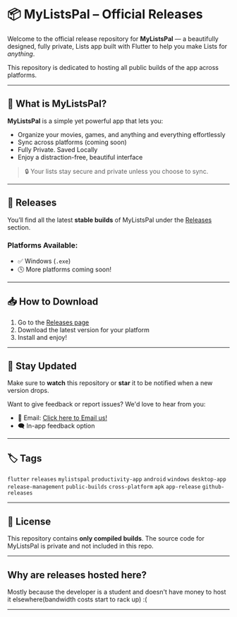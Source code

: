 # 📦 MyListsPal – Official Releases

Welcome to the official release repository for **MyListsPal** — a beautifully designed, fully private, Lists app built with Flutter to help you make Lists for _anything_.

This repository is dedicated to hosting all public builds of the app across platforms.

---

## 🚀 What is MyListsPal?

**MyListsPal** is a simple yet powerful app that lets you:

- Organize your movies, games, and anything and everything effortlessly  
- Sync across platforms (coming soon)  
- Fully Private. Saved Locally
- Enjoy a distraction-free, beautiful interface  

> 🔒 Your lists stay secure and private unless you choose to sync.

---

## 📂 Releases

You’ll find all the latest **stable builds** of MyListsPal under the [Releases](https://github.com/HrishikeshKataki/MyListsPal-Releases/releases) section.

### Platforms Available:
- ✅ Windows (`.exe`)
- 🕓 More platforms coming soon!

---

## 📥 How to Download

1. Go to the [Releases page](https://github.com/HrishikeshKataki/MyListsPal-Releases/releases)
2. Download the latest version for your platform
3. Install and enjoy!

---

## 📢 Stay Updated

Make sure to **watch** this repository or **star** it to be notified when a new version drops.

Want to give feedback or report issues? We'd love to hear from you:
- 📧 Email: [Click here to Email us!](mailto:mylistspal@gmail.com)
- 🗨️ In-app feedback option

---

## 🏷️ Tags

`flutter` `releases` `mylistspal` `productivity-app` `android` `windows` `desktop-app` `release-management` `public-builds` `cross-platform` `apk` `app-release` `github-releases`

---

## 📄 License

This repository contains **only compiled builds**. The source code for MyListsPal is private and not included in this repo.

---

## Why are releases hosted here?
Mostly because the developer is a student and doesn't have money to host it elsewhere(bandwidth costs start to rack up) :(

---
